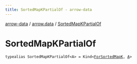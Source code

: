```yaml
---
title: SortedMapKPartialOf - arrow-data
---
```


[arrow-data](../index.html) / [arrow.data](index.html) / [SortedMapKPartialOf](./-sorted-map-k-partial-of.html)

# SortedMapKPartialOf

`typealias SortedMapKPartialOf<A> = Kind<`[`ForSortedMapK`](-for-sorted-map-k.html)`, `[`A`](-sorted-map-k-partial-of.html#A)`>`